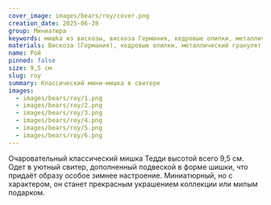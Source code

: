 ```yaml
---
cover_image: images/bears/roy/cover.png
creation_date: 2025-06-28
group: Миниатюра
keywords: мишka из вискозы, вискоза Германия, кедровые опилки, металлический гранулят, стеклянные глазки, коллекционный мишка, мишка ручной работы, миниатюрный мишка, авторский мишка, мишка в винтажном стиле, классический мишка, плюшевый медведь, мишка в подарок, коллекция мишек
materials: Вискоза (Германия), кедровые опилки, металлический гранулят, стеклянные глазки
name: Рой
pinned: false
size: 9,5 см
slug: roy
summary: Классический мини-мишка в свитере
images:
  - images/bears/roy/1.png
  - images/bears/roy/2.png
  - images/bears/roy/3.png
  - images/bears/roy/4.png
  - images/bears/roy/5.png
  - images/bears/roy/6.png
---
```

Очаровательный классический мишка Тедди высотой всего 9,5 см. Одет в уютный свитер, дополненный подвеской в форме шишки, что придаёт образу особое зимнее настроение. Миниатюрный, но с характером, он станет прекрасным украшением коллекции или милым подарком.